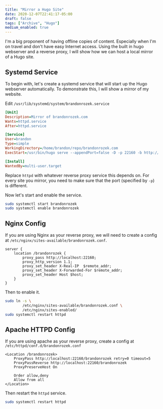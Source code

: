 ```yaml
---
title: "Mirror a Hugo Site"
date: 2020-12-07T22:41:17-05:00
draft: false
tags: ["Archive", "Hugo"]
medium_enabled: true
---
```


I'm a big proponent of having offline copies of content. Especially when I'm on travel and don't have easy Internet access. Using the built in hugo webserver and a reverse proxy, I will show how we can host a local mirror of a Hugo site.

## Systemd Service

To begin with, let's create a systemd service that will start up the Hugo webserver automatically. To demonstrate this, I will show a mirror of my website.

Edit `/usr/lib/systemd/system/brandonrozek.service`

```ini
[Unit]
Description=Mirror of brandonrozek.com
Wants=httpd.service
After=httpd.service

[Service]
User=brandon
Type=simple
WorkingDirectory=/home/brandon/repo/brandonrozek.com
ExecStart=/usr/bin/hugo serve --appendPort=false -D -p 22160 -b http://localhost/brandonrozek

[Install]
WantedBy=multi-user.target
```

Replace `httpd` with whatever reverse proxy service this depends on. For every site you mirror, you need to make sure that the port (specified by `-p`) is different. 

Now let's start and enable the service.

```bash
sudo systemctl start brandonrozek
sudo systemctl enable brandonrozek
```

## Nginx Config

If you are using Nginx as your reverse proxy, we will need to create a config at `/etc/nginx/sites-available/brandonrozek.conf`.

```nginx
server {
    location /brandonrozek {
        proxy_pass http://localhost:22160;
        proxy_http_version 1.1;
        proxy_set_header X-Real-IP  $remote_addr;
        proxy_set_header X-Forwarded-For $remote_addr; 
        proxy_set_header Host $host;
    }
}
```

Then to enable it.

```bash
sudo ln -s \
        /etc/nginx/sites-available/brandonrozek.conf \
        /etc/nginx/sites-enabled/
sudo systemctl restart httpd
```

## Apache HTTPD Config

If you are using apache as your reverse proxy, create a config at `/etc/httpd/conf.d/brandonrozek.conf`

```
<Location /brandonrozek>
    ProxyPass http://localhost:22160/brandonrozek retry=0 timeout=5
    ProxyPassReverse http://localhost:22160/brandonrozek
    ProxyPreserveHost On

    Order allow,deny
    Allow from all
</Location>
```

Then restart the `httpd` service.

```bash
sudo systemctl restart httpd
```


